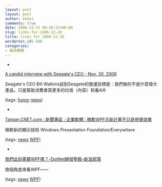 ```yaml
---
layout: post
layout: post
author: kkdai
comments: true
date: 2006-12-21 08:20:53+00:00
slug: links-for-2006-12-20
title: links for 2006-12-20
wordpress_id: 548
categories:
- 每日網摘
---
```



	
  * 
		

[A candid interview with Seagate's CEO - Nov. 30, 2006](http://money.cnn.com/2006/11/30/magazines/fortune/obrienseagate.fortune/index.htm?section=money_latest)


		

Seagate's CEO Bill Watkins談到Seagete的營運目標是：我們做的不是什麼偉大產品，只是幫助消費者買更多的垃圾（內容）和看A片


		

(tags: [funny](http://del.icio.us/kkdai/funny) [news](http://del.icio.us/kkdai/news))


	

	
  * 
		

[Taiwan.CNET.com : 新聞專區 : 企業軟體 : 微軟WPF/E新計畫不只是視覺效果](http://taiwan.cnet.com/news/software/0,2000064574,20105330,00.htm)


		

微軟新的顯示技術 Windows Presentation Foundation/Everywhere


		

(tags: [news](http://del.icio.us/kkdai/news) [WPF](http://del.icio.us/kkdai/WPF))


	

	
  * 
		

[我們此刻需要WPF嗎？-DotNet開發聖殿-新浪部落](http://blog.sina.com.tw/4907/article.php?pbgid=4907&entryid=128469)


		

換個角度來看WPF~~~


		

(tags: [news](http://del.icio.us/kkdai/news) [WPF](http://del.icio.us/kkdai/WPF))


	


